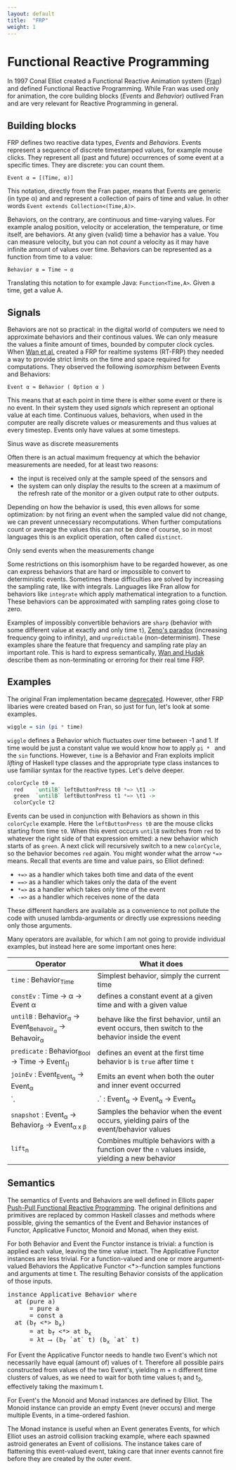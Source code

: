 ```yaml
---
layout: default
title:  "FRP"
weight: 1
---
```


# Functional Reactive Programming

In 1997 Conal Elliot created a Functional Reactive Animation system ([Fran]((http://www.eecs.northwestern.edu/~robby/courses/395-495-2009-winter/fran.pdf))) and defined Functional Reactive Programming. While Fran was used only for animation, the core building blocks (_Events_ and _Behavior_) outlived Fran and are very relevant for Reactive Programming in general.

## Building blocks

FRP defines two reactive data types, _Events_ and _Behaviors_. Events represent a sequence of discrete timestamped values, for example mouse clicks. They represent all (past and future) occurrences of some event at a specific times. They are discrete: you can count them.

`Event α = [(Time, α)]`

This notation, directly from the Fran paper, means that Events are generic (in type α) and and represent a collection of pairs of time and value. In other words `Event extends Collection<(Time,A)>`.

Behaviors, on the contrary, are continuous and time-varying values. For example analog position, velocity or acceleration, the temperature, or time itself, are behaviors. At any given (valid) time a behavior has a value. You can measure velocity, but you can not _count_ a velocity as it may have infinite amount of values over time. Behaviors can be represented as a function from time to a value:

`Behavior α = Time → α`

Translating this notation to for example Java: `Function<Time,A>`. Given a time, get a value A.

## Signals

Behaviors are not so practical: in the digital world of computers we need to approximate behaviors and their continous values. We can only measure the values a finite amount of times, bounded by computer clock cycles. When [Wan et al.](http://citeseerx.ist.psu.edu/viewdoc/download?doi=10.1.1.63.4658&rep=rep1&type=pdf) created a FRP for realtime systems (RT-FRP) they needed a way to provide strict limits on the time and space required for computations. They observed the following _isomorphism_ between Events and Behaviors:

`Event α ≈ Behavior ( Option α )`

This means that at each point in time there is either some event or there is no event. In their system they used _signals_ which represent an optional value at each time. Continuous values, behaviors, when used in the computer are really discrete values or measurements and thus values at every timestep. Events only have values at some timesteps.

<script src="workspace/frp-graphs/continuous.discrete.js"></script>

<div class="caption">Sinus wave as discrete measurements</div>

Often there is an actual maximum frequency at which the behavior measurements are needed, for at least two reasons:

- the input is received only at the sample speed of the sensors and
- the system can only display the results to the screen at a maximum of the refresh rate of the monitor or a given output rate to other outputs.

Depending on how the behavior is used, this even allows for some optimization: by not firing an event when the sampled value did not change, we can prevent unnecessary recomputations. When further computations count or average the values this can not be done of course, so in most languages this is an explicit operation, often called `distinct`.

<script src="workspace/frp-graphs/discrete.optimize.js"></script>

<div class="caption">Only send events when the measurements change</div>

Some restrictions on this isomorphism have to be regarded however, as one can express behaviors that are hard or impossible to convert to deterministic events. Sometimes these difficulties are solved by increasing the sampling rate, like with integrals. Languages like Fran allow for behaviors like `integrate` which apply mathematical integration to a function. These behaviors can be approximated with sampling rates going close to zero.

Examples of impossibly convertible behaviors are `sharp` (behavior with some different value at exactly and only time `t`), [Zeno's paradox](https://en.wikipedia.org/wiki/Zeno%27s_paradoxes) (increasing frequency going to infinity), and `unpredictable` (non-determinism). These examples share the feature that frequency and sampling rate play an important role. This is hard to express semantically, [Wan and Hudak](https://pdfs.semanticscholar.org/b3b5/59104528d31f7db7fbe208377abdc4a00e15.pdf) describe them as non-terminating or erroring for their real time FRP.

## Examples

The original Fran implementation became [deprecated](http://conal.net/fran/). However, other FRP libaries were created based on Fran, so just for fun, let's look at some examples.

```haskell
wiggle = sin (pi * time)
```

`wiggle` defines a Behavior which fluctuates over time between -1 and 1. If time would be just a constant value we would know how to apply `pi * ` and the `sin` functions. However, `time` is a Behavior and Fran exploits implicit _lifting_ of Haskell type classes and the appropriate type class instances to use familiar syntax for the reactive types. Let's delve deeper.

```haskell
colorCycle t0 =
  red    `untilB` leftButtonPress t0 *=> \t1 ->
  green  `untilB` leftButtonPress t1 *=> \t1 ->
  colorCycle t2
```

Events can be used in conjunction with Behaviors as shown in this `colorCycle` example. Here the `leftButtonPress t0` are the mouse clicks starting from time `t0`. When this event occurs `untilB` switches from `red` to whatever the right side of that expression emitted: a new behavior which starts of as `green`. A next click will recursively switch to a new `colorCycle`, so the behavior becomes `red` again. You might wonder what the arrow `*=>` means. Recall that events are time and value pairs, so Elliot defined:

- `+=>` as a handler which takes both time and data of the event
- `==>` as a handler which takes only the data of the event
- `*=>` as a handler which takes only time of the event
- `-=>` as a handler which receives none of the data

These different handlers are available as a convenience to not pollute the code with unused lambda-arguments or directly use expressions needing only those arguments. 

Many operators are available, for which I am not going to provide individual examples, but instead here are some important ones here:

| Operator | What it does |
| -------- | ------------ |
| `time` : Behavior<sub>Time</sub> | Simplest behavior, simply the current time |
| `constEv` : Time -> α -> Event α | defines a constant event at a given time and with a given value |
| `untilB` : Behavior<sub>α</sub> -> Event<sub>Behavoir<sub>α</sub></sub> -> Behavoir<sub>α</sub> | behave like the first behavior, until an event occurs, then switch to the behavior inside the event |
| `predicate` : Behavior<sub>Bool</sub> -> Time -> Event<sub>()</sub> | defines an event at the first time behavior `b` is `true` after time `t` |
| `joinEv` : Event<sub>Event<sub>α</sub></sub> -> Event<sub>α</sub> | Emits an event when both the outer and inner event occurred |
| `.|.` : Event<sub>α</sub> -> Event<sub>α</sub> -> Event<sub>α</sub> | Takes whichever event occurs first |
| `snapshot` : Event<sub>α</sub> -> Behavior<sub>β</sub> -> Event<sub>α x β</sub> | Samples the behavior when the event occurs, yielding pairs of the event/behavior values |
| `lift`<sub>n</sub> | Combines multiple behaviors with a function over the `n` values inside, yielding a new behavior |

## Semantics

The semantics of Events and Behaviors are well defined in Elliots paper [Push-Pull Functional Reactive Programming](http://conal.net/papers/push-pull-frp/push-pull-frp.pdf). The original definitions and primitives are replaced by common Haskell classes and methods where possible, giving the semantics of the Event and Behavior instances of Functor, Applicative Functor, Monoid and Monad, when they exist.

For both Behavior and Event the Functor instance is trivial: a function is applied each value, leaving the time value intact. The Applicative Functor instances are less trivial. For a function-valued and one or more argument-valued Behaviors the Applicative Functor <*>-function samples functions and arguments at time t. The resulting Behavior consists of the application of those inputs.

<pre>instance Applicative Behavior where
  at (pure a)
      = pure a
      = const a
  at (b<sub>f</sub> &lt;*&gt; b<sub>x</sub>)
      = at b<sub>f</sub> &lt;*&gt; at b<sub>x</sub>
      = λt ⟶ (b<sub>f</sub> `at` t) (b<sub>x</sub> `at` t)
</pre>

For Event the Applicative Functor needs to handle two Event's which not necessarily have equal (amount of) values of t. Therefore all possible pairs constructed from values of the two Event's, yielding m + n different time clusters of values, as we need to wait for both time values t<sub>1</sub> and t<sub>2</sub>, effectively taking the maximum t.

For Event's the Monoid and Monad instances are defined by Elliot. The Monoid instance can provide an empty Event (never occurs) and merge multiple Events, in a time-ordered fashion. 

The Monad instance is useful when an Event generates Events, for which Elliot uses an astroid collision tracking example, where each spawned astroid generates an Event of collisions. The instance takes care of flattening this event-valued event, taking care that inner events cannot fire before they are created by the outer event.
